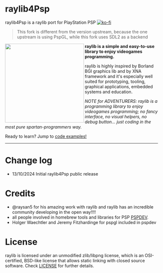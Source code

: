 # raylib4Psp
raylib4Psp is a raylib port for PlayStation PSP
[![ko-fi](https://ko-fi.com/img/githubbutton_sm.svg)](https://ko-fi.com/S6S6TSF2C)

> This fork is different from the version upstream, because the one upstream is using PspGL, while this fork uses SDL2 as a backend

<img align="left" style="width:260px" src="https://github.com/raysan5/raylib/blob/master/logo/raylib_logo_animation.gif" width="288px">

**raylib is a simple and easy-to-use library to enjoy videogames programming.**

raylib is highly inspired by Borland BGI graphics lib and by XNA framework and it's especially well suited for prototyping, tooling, graphical applications, embedded systems and education.

*NOTE for ADVENTURERS: raylib is a programming library to enjoy videogames programming; no fancy interface, no visual helpers, no debug button... just coding in the most pure spartan-programmers way.*

Ready to learn? Jump to [code examples!](https://www.raylib.com/examples.html)

---

Change log
===========================
 - 13/10/2024 Initial raylib4Psp public release 
 

  Credits
===========================
  
 - @raysan5 for his amazing work with raylib and raylib has an incredible community developing in the open way!!!! 
 - all people involved in homebrew tools and libraries for PSP [PSPDEV](https://pspdev.github.io/).
 - Holger Waechtler and Jeremy Fitzhardinge for pspgl included in pspdev
 
 
  License
===========================

raylib is licensed under an unmodified zlib/libpng license, which is an OSI-certified, BSD-like license that allows static linking with closed source software. Check [LICENSE](LICENSE) for further details.
